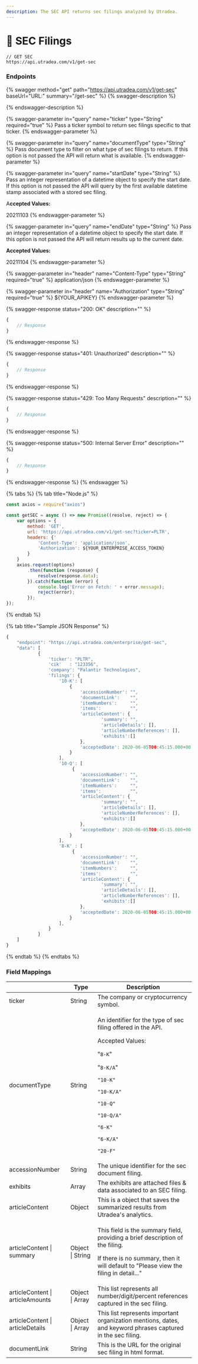 ```yaml
---
description: The SEC API returns sec filings analyzed by Utradea.
---
```


# 📄 SEC Filings

```
// GET SEC
https://api.utradea.com/v1/get-sec
```

### Endpoints

{% swagger method="get" path="https://api.utradea.com/v1/get-sec" baseUrl="URL:" summary="/get-sec" %}
{% swagger-description %}

{% endswagger-description %}

{% swagger-parameter in="query" name="ticker" type="String" required="true" %}
Pass a ticker symbol to return sec filings specific to that ticker.
{% endswagger-parameter %}

{% swagger-parameter in="query" name="documentType" type="String" %}
Pass document type to filter on what type of sec filings to return. If this option is not passed the API will return what is available.
{% endswagger-parameter %}

{% swagger-parameter in="query" name="startDate" type="String" %}
Pass an integer representation of a datetime object to specify the start date. If this option is not passed the API will query by the first available datetime stamp associated with a stored sec filing.



A**ccepted Values:**

20211103
{% endswagger-parameter %}

{% swagger-parameter in="query" name="endDate" type="String" %}
Pass an integer representation of a datetime object to specify the start date. If this option is not passed the API will return results up to the current date.



**Accepted Values:**

20211104
{% endswagger-parameter %}

{% swagger-parameter in="header" name="Content-Type" type="String" required="true" %}
application/json
{% endswagger-parameter %}

{% swagger-parameter in="header" name="Authorization" type="String" required="true" %}
${YOUR_APIKEY}
{% endswagger-parameter %}

{% swagger-response status="200: OK" description="" %}
```javascript
{
    // Response
}
```
{% endswagger-response %}

{% swagger-response status="401: Unauthorized" description="" %}
```javascript
{
    // Response
}
```
{% endswagger-response %}

{% swagger-response status="429: Too Many Requests" description="" %}
```javascript
{
    // Response
}
```
{% endswagger-response %}

{% swagger-response status="500: Internal Server Error" description="" %}
```javascript
{
    // Response
}
```
{% endswagger-response %}
{% endswagger %}

{% tabs %}
{% tab title="Node.js" %}
```javascript
const axios = require("axios")

const getSEC = async () => new Promise((resolve, reject) => {
    var options = {
        method: 'GET',
        url: 'https://api.utradea.com/v1/get-sec?ticker=PLTR',
        headers: {'
            'Content-Type': 'application/json',
            'Authorization': ${YOUR_ENTERPRISE_ACCESS_TOKEN}
        }
    }
    axios.request(options)
        .then(function (response) {
            resolve(response.data);
        }).catch(function (error) {
            console.log('Error on Fetch: ' + error.message);
            reject(error);
        });
});
```
{% endtab %}

{% tab title="Sample JSON Response" %}
```javascript
{
    "endpoint": "https://api.utradea.com/enterprise/get-sec",
    "data": [
            {
                'ticker': "PLTR",
                'cik'   : "123356",
                'company': "Palantir Technologies",
                'filings': {
                    '10-K': [
                        {
                            'accessionNumber': "",
                            'documentLink':    "",
                            'itemNumbers':     "",
                            'items':           "",
                            'articleContent': {
                                    'summary': "",
                                    'articleDetails': [],
                                    'articleNumberReferences': [],
                                    'exhibits':[]
                            },
                            'acceptedDate': 2020-06-05T00:45:15.000+00:00,
                        }
                    ],
                    '10-Q': [
                         {
                            'accessionNumber': "",
                            'documentLink':    "",
                            'itemNumbers':     "",
                            'items':           "",
                            'articleContent': {
                                    'summary': "",
                                    'articleDetails': [],
                                    'articleNumberReferences': [],
                                    'exhibits':[]
                            },
                            'acceptedDate': 2020-06-05T00:45:15.000+00:00,
                        }
                    ],
                    '8-K' : [
                         {
                            'accessionNumber': "",
                            'documentLink':    "",
                            'itemNumbers':     "",
                            'items':           "",
                            'articleContent': {
                                    'summary': "",
                                    'articleDetails': [],
                                    'articleNumberReferences': [],
                                    'exhibits':[]
                            },
                            'acceptedDate': 2020-06-05T00:45:15.000+00:00,
                        }
                    ],
                }
            }
    ]
}
```
{% endtab %}
{% endtabs %}

### Field Mappings

|                                  | Type             | Description                                                                                                                                                                                                                                                                                                                                     |
| -------------------------------- | ---------------- | ----------------------------------------------------------------------------------------------------------------------------------------------------------------------------------------------------------------------------------------------------------------------------------------------------------------------------------------------- |
| ticker                           | String           | The company or cryptocurrency symbol.                                                                                                                                                                                                                                                                                                           |
| documentType                     | String           | <p>An identifier for the type of sec filing offered in the API.</p><p></p><p>Accepted Values:</p><p>"<code>8-K</code>"</p><p>"<code>8-K/A</code>"</p><p><code>"10-K"</code></p><p><code>"10-K/A"</code></p><p><code>"10-Q"</code></p><p><code>"10-Q/A"</code></p><p><code>"6-K"</code></p><p><code>"6-K/A"</code></p><p><code>"20-F"</code></p> |
| accessionNumber                  | String           | The unique identifier for the sec document filing.                                                                                                                                                                                                                                                                                              |
| exhibits                         | Array            | The exhibits are attached files & data associated to an SEC filing.                                                                                                                                                                                                                                                                             |
| articleContent                   | Object           | This is a object that saves the summarized results from Utradea's analytics.                                                                                                                                                                                                                                                                    |
| articleContent \| summary        | Object \| String | <p>This field is the summary field, providing a brief description of the filing. </p><p>If there is no summary, then it will default to "Please view the filing in detail..."</p>                                                                                                                                                               |
| articleContent \| articleAmounts | Object \| Array  | This list represents all number/digit/percent references captured in the sec filing.                                                                                                                                                                                                                                                            |
| articleContent \| articleDetails | Object \| Array  | This list represents important organization mentions, dates, and keyword phrases captured in the sec filing.                                                                                                                                                                                                                                    |
| documentLink                     | String           | This is the URL for the original sec filing in html format.                                                                                                                                                                                                                                                                                     |





